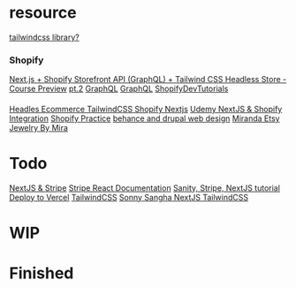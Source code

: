 # resource

[tailwindcss library?]("headlessui.dev")

### Shopify

[Next.js + Shopify Storefront API (GraphQL) + Tailwind CSS Headless Store - Course Preview]("https://www.youtube.com/watch?v=RgGItagzlGo")
[pt.2]("https://www.youtube.com/watch?v=sFYEpseLriU")
[GraphQL]("https://www.youtube.com/watch?v=ARgQ4oK0Mz8")
[GraphQL]("https://www.youtube.com/watch?v=S4hTq_3yQrk")
[ShopifyDevTutorials]("https://www.youtube.com/watch?v=SrtOXwjXJ1w&list=PLvQF73bM4-5XkNPtyJoyktou_KMQhitph")
[]("https://www.youtube.com/watch?v=bbd8zLhtONA&list=PLvQF73bM4-5VWJtf8868nP9aGwGY7UjL3")
[]("https://www.youtube.com/watch?v=PIXN032XJJ8")
[]("https://www.youtube.com/watch?v=9THOf6DVoag")
[]("https://www.youtube.com/watch?v=U2nIleAHQXE")
[]("https://www.youtube.com/watch?v=sFYEpseLriU")
[]("https://www.youtube.com/watch?v=a8V_vAvTv0o")
[]("https://www.youtube.com/watch?v=Yn9kAx2h-8w")
[]("https://www.youtube.com/watch?v=cwJa24UK-Cw")

####

[Headles Ecommerce TailwindCSS Shopify Nextjs]("https://www.youtube.com/watch?v=xNMYz74zNHM")
[Udemy NextJS & Shopify Integration]("https://www.udemy.com/course/next-js-typescript-with-shopify-integration-full-guide/learn/lecture/27422200#overview")
[Shopify Practice]("https://jewelrybymira.myshopify.com/admin")
[behance and drupal web design]("")
[Miranda Etsy Jewelry By Mira]("https://www.etsy.com/shop/JewelryDesignsbyMira?campaign_label=out_for_delivery_notification_registered_buyer&utm_source=transactional&utm_campaign=out_for_delivery_notification_registered_buyer_010170_1022701376103_1_0&utm_medium=email&utm_content=&email_sent=1671209332&euid=WLfCRfwRQiSdEoK9qN3347UzhF45&eaid=1123309089321&x_eaid=6df52821aa&verification_code=427a91762f0926e273073097fe1fe21c")

# Todo

[NextJS & Stripe]("https://www.youtube.com/watch?v=YQjB1ZjTj8c")
[Stripe React Documentation]("https://stripe.com/docs/stripe-js/react")
[Sanity, Stripe, NextJS tutorial]("https://www.sanity.io/guides/building-ecommerce-sites-with-the-stripe-api")
[Deploy to Vercel]("https://nx.dev/recipes/other/deploy-nextjs-to-vercel")
[TailwindCSS]("https://nx.dev/recipes/other/using-tailwind-css-in-react")
[Sonny Sangha NextJS TailwindCSS]("https://www.youtube.com/watch?v=urgi2iz9P6U&t=8294s")

# WIP

# Finished
